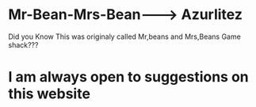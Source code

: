 # Mr-Bean-Mrs-Bean---> Azurlitez
Did you Know This was originaly called Mr,beans and Mrs,Beans Game shack???
# I am always open to suggestions on this website
